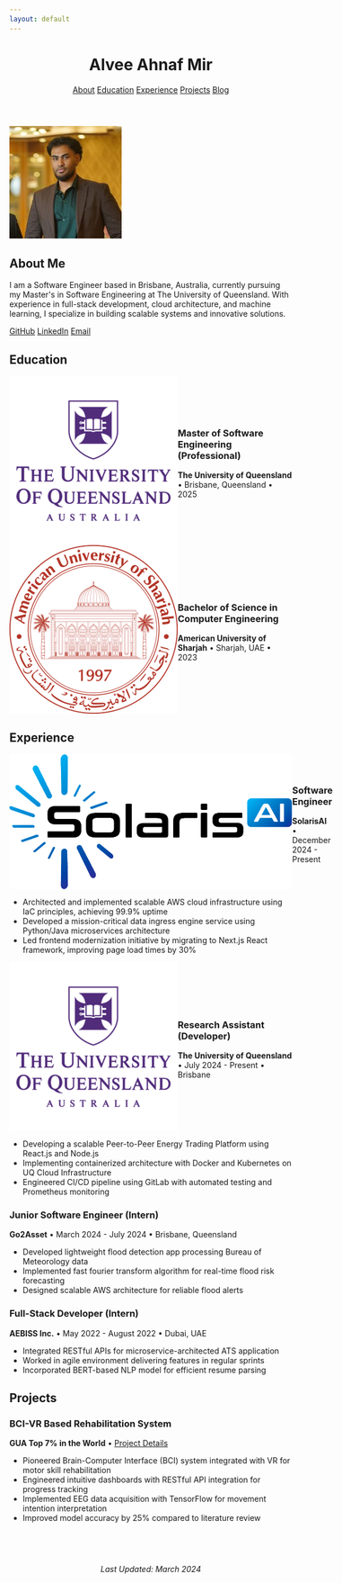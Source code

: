 ```yaml
---
layout: default
---
```


<header class="header">
  <h1>Alvee Ahnaf Mir</h1>
  <nav class="nav-links">
    <a href="#about">About</a>
    <a href="#education">Education</a>
    <a href="#experience">Experience</a>
    <a href="#projects">Projects</a>
    <a href="/blog">Blog</a>
  </nav>
</header>

<div class="profile-container">
  <img src="assets/images/alvee.jpg" alt="Alvee Ahnaf Mir" class="profile-image">
</div>

<section id="about">
  <h2>About Me</h2>
  <div class="card">
    <p>I am a Software Engineer based in Brisbane, Australia, currently pursuing my Master's in Software Engineering at The University of Queensland. With experience in full-stack development, cloud architecture, and machine learning, I specialize in building scalable systems and innovative solutions.</p>
    <div class="nav-links">
      <a href="https://github.com/bardicbyte">GitHub</a>
      <a href="https://in/alvee-mir-b11322208">LinkedIn</a>
      <a href="mailto:alveaahnaf25@gmail.com">Email</a>
    </div>
  </div>
</section>

<section id="education">
  <h2>Education</h2>
  
  <div class="card">
    <div style="display: flex; align-items: center;">
      <img src="assets/images/UQ.png" alt="The University of Queensland" class="experience-logo">
      <div>
        <h3>Master of Software Engineering (Professional)</h3>
        <p><strong>The University of Queensland</strong> • Brisbane, Queensland • 2025</p>
      </div>
    </div>
  </div>

  <div class="card">
    <div style="display: flex; align-items: center;">
      <img src="assets/images/American_University_of_Sharjah_(emblem).png" alt="American University of Sharjah" class="experience-logo">
      <div>
        <h3>Bachelor of Science in Computer Engineering</h3>
        <p><strong>American University of Sharjah</strong> • Sharjah, UAE • 2023</p>
      </div>
    </div>
  </div>
</section>

<section id="experience">
  <h2>Experience</h2>

  <div class="card">
    <div style="display: flex; align-items: center;">
      <img src="assets/images/solarisAI.png" alt="SolarisAI" class="experience-logo">
      <div>
        <h3>Software Engineer</h3>
        <p><strong>SolarisAI</strong> • December 2024 - Present</p>
      </div>
    </div>
    <ul>
      <li>Architected and implemented scalable AWS cloud infrastructure using IaC principles, achieving 99.9% uptime</li>
      <li>Developed a mission-critical data ingress engine service using Python/Java microservices architecture</li>
      <li>Led frontend modernization initiative by migrating to Next.js React framework, improving page load times by 30%</li>
    </ul>
  </div>

  <div class="card">
    <div style="display: flex; align-items: center;">
      <img src="assets/images/UQ.png" alt="The University of Queensland" class="experience-logo">
      <div>
        <h3>Research Assistant (Developer)</h3>
        <p><strong>The University of Queensland</strong> • July 2024 - Present • Brisbane</p>
      </div>
    </div>
    <ul>
      <li>Developing a scalable Peer-to-Peer Energy Trading Platform using React.js and Node.js</li>
      <li>Implementing containerized architecture with Docker and Kubernetes on UQ Cloud Infrastructure</li>
      <li>Engineered CI/CD pipeline using GitLab with automated testing and Prometheus monitoring</li>
    </ul>
  </div>

  <div class="card">
    <h3>Junior Software Engineer (Intern)</h3>
    <p><strong>Go2Asset</strong> • March 2024 - July 2024 • Brisbane, Queensland</p>
    <ul>
      <li>Developed lightweight flood detection app processing Bureau of Meteorology data</li>
      <li>Implemented fast fourier transform algorithm for real-time flood risk forecasting</li>
      <li>Designed scalable AWS architecture for reliable flood alerts</li>
    </ul>
  </div>

  <div class="card">
    <h3>Full-Stack Developer (Intern)</h3>
    <p><strong>AEBISS Inc.</strong> • May 2022 - August 2022 • Dubai, UAE</p>
    <ul>
      <li>Integrated RESTful APIs for microservice-architected ATS application</li>
      <li>Worked in agile environment delivering features in regular sprints</li>
      <li>Incorporated BERT-based NLP model for efficient resume parsing</li>
    </ul>
  </div>
</section>

<section id="projects">
  <h2>Projects</h2>

  <div class="card">
    <h3>BCI-VR Based Rehabilitation System</h3>
    <p><strong>GUA Top 7% in the World</strong> • <a href="https://www.undergraduateawards.com/winners/highly-commended-2023">Project Details</a></p>
    <ul>
      <li>Pioneered Brain-Computer Interface (BCI) system integrated with VR for motor skill rehabilitation</li>
      <li>Engineered intuitive dashboards with RESTful API integration for progress tracking</li>
      <li>Implemented EEG data acquisition with TensorFlow for movement intention interpretation</li>
      <li>Improved model accuracy by 25% compared to literature review</li>
    </ul>
  </div>
</section>

<footer style="text-align: center; margin-top: 40px; padding: 20px 0; border-top: 1px solid var(--accent-color);">
  <p><em>Last Updated: March 2024</em></p>
</footer>
